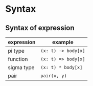 # Syntax

## Syntax of expression

| expression | example             |
|------------|---------------------|
| pi type    | `(x: t) -> body[x]` |
| function   | `(x: t) => body[x]` |
| sigma type | `(x: t) * body[x]`  |
| pair       | `pair(x, y)`        |
